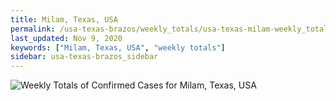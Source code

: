 ```yaml
---
title: Milam, Texas, USA
permalink: /usa-texas-brazos/weekly_totals/usa-texas-milam-weekly_totals.html
last_updated: Nov 9, 2020
keywords: ["Milam, Texas, USA", "weekly totals"]
sidebar: usa-texas-brazos_sidebar
---
```


![Weekly Totals of Confirmed Cases for Milam, Texas, USA](/covid_tracker/images/graphs/usa-texas-milam-weekly_totals_graph.png)
